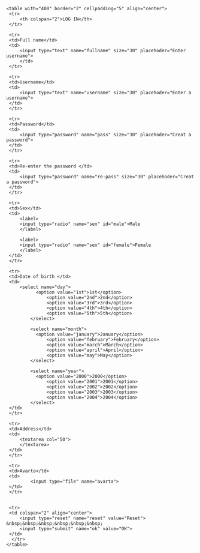 <html>
<head>
<title> Log in form </title>
</head>
<body>
    
    <table with="400" border="2" cellpadding="5" align="center">
     <tr>
         <th colspan="2">LOG IN</th>
     </tr>
	
     <tr>
	 <td>Full name</td>
	 <td>
	     <input type="text" name="fullname" size="30" placehoder="Enter username">
         </td>
     </tr>

     <tr>
	 <td>Username</td>
	 <td>
	     <input type="text" name="username" size="30" placehoder="Enter a username">
	 </td>
     </tr>

     <tr>
	 <td>Password</td>
	 <td>
	     <input type="password" name="pass" size="30" placehoder="Creat a password">
	 </td>
     </tr>

     <tr>
	 <td>Re-enter the password </td>
	 <td> 
	     <input type="password" name="re-pass" size="30" placehoder="Creat a password">
	 </td>
     </tr>

     <tr>
	 <td>Sex</td>
	 <td>
	     <label>
	     <input type="radio" name="sex" id="male">Male
	     </label>

	     <label>
	     <input type="radio" name="sex" id="female">Female
	     </label>
	 </td>
     </tr>

     <tr>
	 <td>Date of birth </td>
	 <td> 
	     <select name="day">
	           <option value="1st">1st</option>
                   <option value="2nd">2nd</option>
                   <option value="3rd">3rd</option>
                   <option value="4th">4th</option>
                   <option value="5th">5th</option>
             </select>

             <select name="month">
	           <option value="january">January</option>
                   <option value="february">February</option>
                   <option value="march">March</option>
                   <option value="april">April</option>
                   <option value="may">May</option>
             </select>

             <select name="year">
	           <option value="2000">2000</option>
                   <option value="2001">2001</option>
                   <option value="2002">2002</option>
                   <option value="2003">2003</option>
                   <option value="2004">2004</option>
             </select>
	 </td>
     </tr>

     <tr>
 	 <td>Address</td>
	 <td> 
	     <textarea col="50">
	     </textarea>
	 </td>
     </tr>

     <tr>
	 <td>Avarta</td>
	 <td>
             <input type="file" name="avarta"> 
	 </td>
     </tr>


     <tr>
	 <td colspan="2" align="center">
	     <input type="reset" name="reset" value="Reset"> &nbsp;&nbsp;&nbsp;&nbsp;&nbsp;&nbsp;
	     <input type="submit" name="ok" value="OK">
	 </td>
      </tr>
    </table>
     
</body>
</html>
